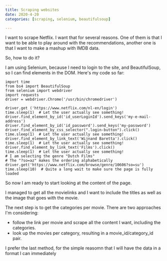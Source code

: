 ```yaml
---
title: Scraping websites
date: 2020-4-20
categories: [scraping, selenium, beautifulsoup]

---
```


I want to scrape Netflix. I want that for several reasons. One of them is that I want to be able to play around with the recommendations, another one is that I want to make a mashup with IMDB data.

So, how to do it?

I am using Selenium, because I need to login to the site, and BeautifulSoup, so I can find elements in the DOM.
Here's my code so far: 

    import time
    from bs4 import BeautifulSoup
    from selenium import webdriver
    import requests
    driver = webdriver.Chrome('/usr/bin/chromedriver')
    
    driver.get ('https://www.netflix.com/nl-en/login')
    time.sleep(1)  # Let the user actually see something!
    driver.find_element_by_id('id_userLoginId').send_keys('my-e-mail-address')
    driver.find_element_by_id('id_password').send_keys('my-password')
    driver.find_element_by_css_selector(".login-button").click()
    time.sleep(1)  # Let the user actually see something!
    driver.find_element_by_link_text('Wijnand Baretta').click()
    time.sleep(1)  # Let the user actually see something!
    driver.find_element_by_link_text('Films').click()
    time.sleep(1)  # Let the user actually see something!
    # I am selecting the genre "Dutch Films"
    # The "?so=az" makes the ordering alphabetically 
    driver.get('https://www.netflix.com/browse/genre/10606?so=su')
    time.sleep(10)  # Quite a long wait to make sure the page is fully loaded

So now I am ready to start looking at the content of the page.

I managed to get all the movielinks and I want to include the titles as well as the image that goes with the movie.

The next step is to get the categories per movie. There are two approaches I'm considering:
- follow the link per movie and scrape all the content I want, including the categories.
- look up the movies per category, resulting in a movie_id/category_id pair.

I prefer the last method, for the simple reasomn that I will have the data in a format I can immediately 
<!--stackedit_data:
eyJoaXN0b3J5IjpbLTEyNTkzMDQ2NzUsMTc0Mzg4MzI0NywtOD
I1NTcwNzM1LDE3NjY3MDIzNzEsLTExNDk0NTgzNTMsNDUxNjM4
OTI0LC0xMTY3ODQxMzY5XX0=
-->